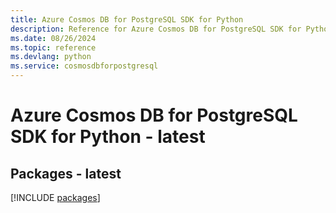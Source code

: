 ```yaml
---
title: Azure Cosmos DB for PostgreSQL SDK for Python
description: Reference for Azure Cosmos DB for PostgreSQL SDK for Python
ms.date: 08/26/2024
ms.topic: reference
ms.devlang: python
ms.service: cosmosdbforpostgresql
---
```

# Azure Cosmos DB for PostgreSQL SDK for Python - latest
## Packages - latest
[!INCLUDE [packages](cosmos-db-for-postgresql-index.md)]